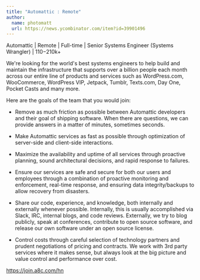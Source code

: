```yaml
---
title: "Automattic : Remote"
author:
  name: photomatt
  url: https://news.ycombinator.com/item?id=39901496
---
```

Automattic | Remote | Full-time | Senior Systems Engineer (Systems Wrangler) | $110-$210k+

We&#x27;re looking for the world&#x27;s best systems engineers to help build and maintain the infrastructure that supports over a billion people each month across our entire line of products and services such as WordPress.com, WooCommerce, WordPress VIP, Jetpack, Tumblr, Texts.com, Day One, Pocket Casts and many more.

Here are the goals of the team that you would join:

* Remove as much friction as possible between Automattic developers and their goal of shipping software. When there are questions, we can provide answers in a matter of minutes, sometimes seconds.

* Make Automattic services as fast as possible through optimization of server-side and client-side interactions.

* Maximize the availability and uptime of all services through proactive planning, sound architectural decisions, and rapid response to failures.

* Ensure our services are safe and secure for both our users and employees through a combination of proactive monitoring and enforcement, real-time response, and ensuring data integrity&#x2F;backups to allow recovery from disasters.

* Share our code, experience, and knowledge, both internally and externally whenever possible. Internally, this is usually accomplished via Slack, IRC, internal blogs, and code reviews. Externally, we try to blog publicly, speak at conferences, contribute to open source software, and release our own software under an open source license.

* Control costs through careful selection of technology partners and prudent negotiations of pricing and contracts. We work with 3rd party services where it makes sense, but always look at the big picture and value control and performance over cost.

<a href="https:&#x2F;&#x2F;join.a8c.com&#x2F;hn" rel="nofollow">https:&#x2F;&#x2F;join.a8c.com&#x2F;hn</a>
